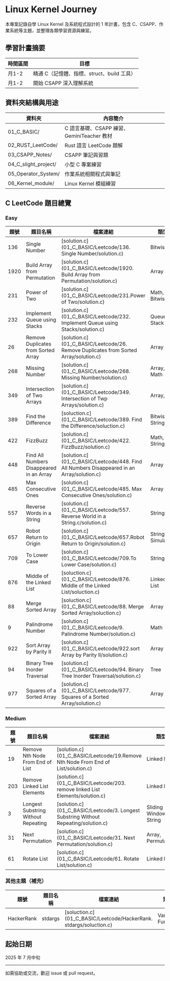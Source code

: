 
# Linux Kernel Journey

本專案記錄自學 Linux Kernel 及系統程式設計的 1 年計畫，包含 C、CSAPP、作業系統等主題，並整理各類學習資源與練習。

## 學習計畫摘要
| 時間區間 | 目標 |
|----------|------------------------------------------------------|
| 月1-2    | 精通 C（記憶體、指標、struct、build 工具）           |
| 月1-2    | 開始 CSAPP 深入理解系統                              |

## 資料夾結構與用途
| 資料夾                | 內容簡介                                   |
|-----------------------|--------------------------------------------|
| 01_C_BASIC/           | C 語言基礎、CSAPP 練習、GeminiTeacher 教材 |
| 02_RUST_LeetCode/     | Rust 語言 LeetCode 題解                    |
| 03_CSAPP_Notes/       | CSAPP 筆記與習題                           |
| 04_C_slight_project/  | 小型 C 專案練習                            |
| 05_Operator_System/   | 作業系統相關程式與筆記                     |
| 06_Kernel_module/     | Linux Kernel 模組練習                      |



## C LeetCode 題目總覽

### Easy
| 題號 | 題目名稱 | 檔案連結 | 類型 |
|------|----------|----------|------|
| 136  | Single Number | [solution.c](01_C_BASIC/Leetcode/136. Single Number/solution.c) | Bitwise |
| 1920 | Build Array from Permutation | [solution.c](01_C_BASIC/Leetcode/1920. Build Array from Permutation/solution.c) | Array |
| 231  | Power of Two | [solution.c](01_C_BASIC/Leetcode/231.Power of Two/solution.c) | Math, Bitwise |
| 232  | Implement Queue using Stacks | [solution.c](01_C_BASIC/Leetcode/232. Implement Queue using Stacks/solution.c) | Queue, Stack |
| 26   | Remove Duplicates from Sorted Array | [solution.c](01_C_BASIC/Leetcode/26. Remove Duplicates from Sorted Array/solution.c) | Array |
| 268  | Missing Number | [solution.c](01_C_BASIC/Leetcode/268. Missing Number/solution.c) | Array, Math |
| 349  | Intersection of Two Arrays | [solution.c](01_C_BASIC/Leetcode/349. Intersection of Twp Arrays/solution.c) | Array, Set |
| 389  | Find the Difference | [soluction.c](01_C_BASIC/Leetcode/389. Find the Difference/soluction.c) | Bitwise, String |
| 422  | FizzBuzz | [solution.c](01_C_BASIC/Leetcode/422. FizzBuzz/solution.c) | Math, String |
| 448  | Find All Numbers Disappeared in an Array | [solution.c](01_C_BASIC/Leetcode/448. Find All Numbers Disappeared in an Array/solution.c) | Array |
| 485  | Max Consecutive Ones | [solution.c](01_C_BASIC/Leetcode/485. Max Consecutive Ones/solution.c) | Array |
| 557  | Reverse Words in a String | [solution.c](01_C_BASIC/Leetcode/557. Reverse World in a String.c/solution.c) | String |
| 657  | Robot Return to Origin | [solution.c](01_C_BASIC/Leetcode/657.Robot Return to Origin/solution.c) | String, Simulation |
| 709  | To Lower Case | [solution.c](01_C_BASIC/Leetcode/709.To Lower Case/solution.c) | String |
| 876  | Middle of the Linked List | [soluction.c](01_C_BASIC/Leetcode/876. Middle of the Linked List/soluction.c) | Linked List |
| 88   | Merge Sorted Array | [soluction.c](01_C_BASIC/Leetcode/88. Merge Sorted Array/soluction.c) | Array |
| 9    | Palindrome Number | [solution.c](01_C_BASIC/Leetcode/9. Palindrome Number/solution.c) | Math |
| 922  | Sort Array by Parity II | [solution.c](01_C_BASIC/Leetcode/922.sort Array by Parity II/solution.c) | Array |
| 94   | Binary Tree Inorder Traversal | [solution.c](01_C_BASIC/Leetcode/94. Binary Tree Inorder Traversal/solution.c) | Tree |
| 977  | Squares of a Sorted Array | [solution.c](01_C_BASIC/Leetcode/977. Squares of a Sorted Array/solution.c) | Array |

### Medium
| 題號 | 題目名稱 | 檔案連結 | 類型 |
|------|----------|----------|------|
| 19   | Remove Nth Node From End of List | [solution.c](01_C_BASIC/Leetcode/19.Remove Nth Node From End of List/solution.c) | Linked List |
| 203  | Remove Linked List Elements | [solution.c](01_C_BASIC/Leetcode/203. remove linked List Elements/solution.c) | Linked List |
| 3    | Longest Substring Without Repeating | [solution.c](01_C_BASIC/Leetcode/3. Longest Substring Without Repeating/solution.c) | Sliding Window, String |
| 31   | Next Permutation | [solution.c](01_C_BASIC/Leetcode/31. Next Permutation/solution.c) | Array, Permutation |
| 61   | Rotate List | [solution.c](01_C_BASIC/Leetcode/61. Rotate List/solution.c) | Linked List |

### 其他主題（補充）
| 題號 | 題目名稱 | 檔案連結 | 類型 |
|------|----------|----------|------|
| HackerRank | stdargs | [soluction.c](01_C_BASIC/Leetcode/HackerRank. stdargs/soluction.c) | Variadic Function |


## 起始日期
2025 年 7 月中旬

---
如需協助或交流，歡迎 issue 或 pull request。
